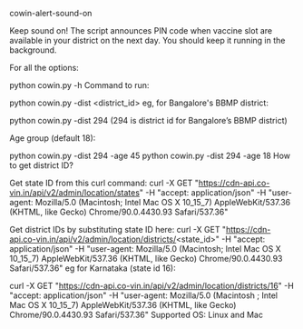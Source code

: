 cowin-alert-sound-on


Keep sound on! The script announces PIN code when vaccine slot are available in your district on the next day. You should keep it running in the background.

For all the options:

python cowin.py -h
Command to run:

python cowin.py -dist <district_id>
eg, for Bangalore's BBMP district:

python cowin.py -dist 294
(294 is district id for Bangalore’s BBMP district)

Age group (default 18):

python cowin.py -dist 294 -age 45
python cowin.py -dist 294 -age 18
How to get district ID?

Get state ID from this curl command:
curl -X GET "https://cdn-api.co-vin.in/api/v2/admin/location/states" -H "accept: application/json" -H "user-agent: Mozilla/5.0 (Macintosh; Intel Mac OS X 10_15_7) AppleWebKit/537.36 (KHTML, like Gecko) Chrome/90.0.4430.93 Safari/537.36"

Get district IDs by substituting state ID here:
curl -X GET "https://cdn-api.co-vin.in/api/v2/admin/location/districts/<state_id>" -H "accept: application/json" -H "user-agent: Mozilla/5.0 (Macintosh; Intel Mac OS X 10_15_7) AppleWebKit/537.36 (KHTML, like Gecko) Chrome/90.0.4430.93 Safari/537.36"
eg for Karnataka (state id 16):

curl -X GET "https://cdn-api.co-vin.in/api/v2/admin/location/districts/16" -H "accept: application/json" -H "user-agent: Mozilla/5.0 (Macintosh ; Intel Mac OS X 10_15_7) AppleWebKit/537.36 (KHTML, like Gecko) Chrome/90.0.4430.93 Safari/537.36"
Supported OS: Linux and Mac
